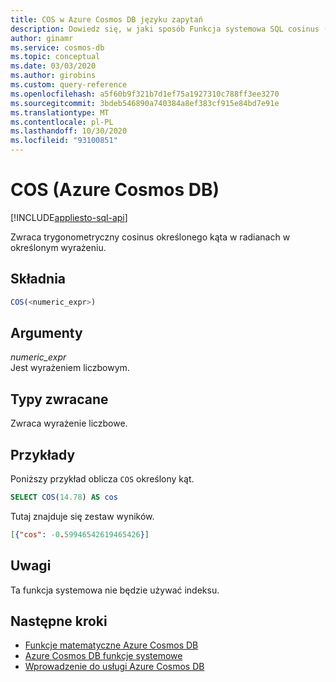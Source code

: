 ```yaml
---
title: COS w Azure Cosmos DB języku zapytań
description: Dowiedz się, w jaki sposób Funkcja systemowa SQL cosinus (COS) w Azure Cosmos DB zwraca kąt w radianach, który jest określony dla danego kąta, przy użyciu radiany, w określonym wyrażeniu
author: ginamr
ms.service: cosmos-db
ms.topic: conceptual
ms.date: 03/03/2020
ms.author: girobins
ms.custom: query-reference
ms.openlocfilehash: a5f60b9f321b7d1ef75a1927310c788ff3ee3270
ms.sourcegitcommit: 3bdeb546890a740384a8ef383cf915e84bd7e91e
ms.translationtype: MT
ms.contentlocale: pl-PL
ms.lasthandoff: 10/30/2020
ms.locfileid: "93100851"
---
```

# <a name="cos-azure-cosmos-db"></a>COS (Azure Cosmos DB)
[!INCLUDE[appliesto-sql-api](includes/appliesto-sql-api.md)]

 Zwraca trygonometryczny cosinus określonego kąta w radianach w określonym wyrażeniu.  
  
## <a name="syntax"></a>Składnia
  
```sql
COS(<numeric_expr>)  
```  
  
## <a name="arguments"></a>Argumenty
  
*numeric_expr*  
   Jest wyrażeniem liczbowym.  
  
## <a name="return-types"></a>Typy zwracane
  
  Zwraca wyrażenie liczbowe.  
  
## <a name="examples"></a>Przykłady
  
  Poniższy przykład oblicza `COS` określony kąt.  
  
```sql
SELECT COS(14.78) AS cos  
```  
  
 Tutaj znajduje się zestaw wyników.  
  
```json
[{"cos": -0.59946542619465426}]  
```  

## <a name="remarks"></a>Uwagi

Ta funkcja systemowa nie będzie używać indeksu.

## <a name="next-steps"></a>Następne kroki

- [Funkcje matematyczne Azure Cosmos DB](sql-query-mathematical-functions.md)
- [Azure Cosmos DB funkcje systemowe](sql-query-system-functions.md)
- [Wprowadzenie do usługi Azure Cosmos DB](introduction.md)
